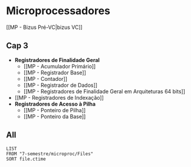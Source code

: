 # Microprocessadores

[[MP - Bizus Pré-VC|bizus VC]]

## Cap 3

- **Registradores de Finalidade Geral**
	- [[MP - Acumulador Primário]]
	- [[MP - Registrador Base]]
	- [[MP - Contador]]
	- [[MP - Registrador de Dados]]
	- [[MP - Registradores de Finalidade Geral em Arquiteturas 64 bits]]
- [[MP - Registradores de Indexação]]
- **Registradores de Acesso à Pilha**
	- [[MP - Ponteiro de Pilha]]
	- [[MP - Ponteiro da Base]]

## All

```dataview
LIST
FROM "7-semestre/microproc/Files"
SORT file.ctime
```